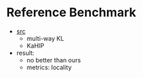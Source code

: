 # Reference Benchmark
* [src](https://drive.google.com/drive/folders/1DaUaqxNOi5ZjXckY9QjMoarlwa1BdSmL?usp=sharing)
    * multi-way KL
    * KaHIP
* result:
   * no better than ours
   * metrics: locality
   